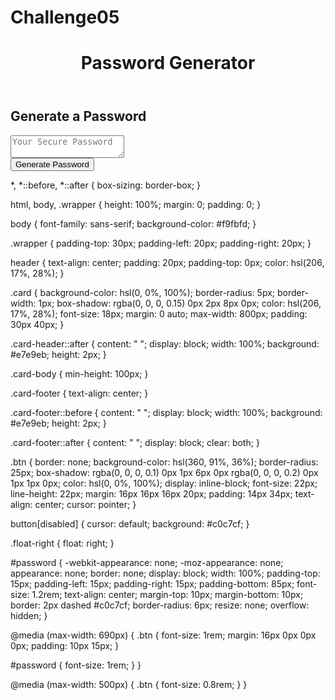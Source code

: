 # Challenge05

<!DOCTYPE html>
<html lang="en-gb">
  <head>
    <meta charset="UTF-8" />
    <meta name="viewport" content="width=device-width, initial-scale=1.0" />
    <meta http-equiv="X-UA-Compatible" content="ie=edge" />
    <title>Password Generator</title>
    <link rel="stylesheet" href="style.css" />
  </head>
  <body>
    <div class="wrapper">
      <header>
        <h1>Password Generator</h1>
      </header>
      <div class="card">
        <div class="card-header">
          <h2>Generate a Password</h2>
        </div>
        <div class="card-body">
          <textarea
            readonly
            id="password"
            placeholder="Your Secure Password"
            aria-label="Generated Password"
          ></textarea>
        </div>
        <div class="card-footer">
          <button id="generate" class="btn">Generate Password</button>
        </div>
      </div>
    </div>
    <script src="script.js"></script>
  </body>
</html>




*,
*::before,
*::after {
  box-sizing: border-box;
}

html,
body,
.wrapper {
  height: 100%;
  margin: 0;
  padding: 0;
}

body {
  font-family: sans-serif;
  background-color: #f9fbfd;
}

.wrapper {
  padding-top: 30px;
  padding-left: 20px;
  padding-right: 20px;
}

header {
  text-align: center;
  padding: 20px;
  padding-top: 0px;
  color: hsl(206, 17%, 28%);
}

.card {
  background-color: hsl(0, 0%, 100%);
  border-radius: 5px;
  border-width: 1px;
  box-shadow: rgba(0, 0, 0, 0.15) 0px 2px 8px 0px;
  color: hsl(206, 17%, 28%);
  font-size: 18px;
  margin: 0 auto;
  max-width: 800px;
  padding: 30px 40px;
}

.card-header::after {
  content: " ";
  display: block;
  width: 100%;
  background: #e7e9eb;
  height: 2px;
}

.card-body {
  min-height: 100px;
}

.card-footer {
  text-align: center;
}

.card-footer::before {
  content: " ";
  display: block;
  width: 100%;
  background: #e7e9eb;
  height: 2px;
}

.card-footer::after {
  content: " ";
  display: block;
  clear: both;
}

.btn {
  border: none;
  background-color: hsl(360, 91%, 36%);
  border-radius: 25px;
  box-shadow: rgba(0, 0, 0, 0.1) 0px 1px 6px 0px rgba(0, 0, 0, 0.2) 0px 1px 1px
    0px;
  color: hsl(0, 0%, 100%);
  display: inline-block;
  font-size: 22px;
  line-height: 22px;
  margin: 16px 16px 16px 20px;
  padding: 14px 34px;
  text-align: center;
  cursor: pointer;
}

button[disabled] {
  cursor: default;
  background: #c0c7cf;
}

.float-right {
  float: right;
}

#password {
  -webkit-appearance: none;
  -moz-appearance: none;
  appearance: none;
  border: none;
  display: block;
  width: 100%;
  padding-top: 15px;
  padding-left: 15px;
  padding-right: 15px;
  padding-bottom: 85px;
  font-size: 1.2rem;
  text-align: center;
  margin-top: 10px;
  margin-bottom: 10px;
  border: 2px dashed #c0c7cf;
  border-radius: 6px;
  resize: none;
  overflow: hidden;
}

@media (max-width: 690px) {
  .btn {
    font-size: 1rem;
    margin: 16px 0px 0px 0px;
    padding: 10px 15px;
  }

  #password {
    font-size: 1rem;
  }
}

@media (max-width: 500px) {
  .btn {
    font-size: 0.8rem;
  }
}
